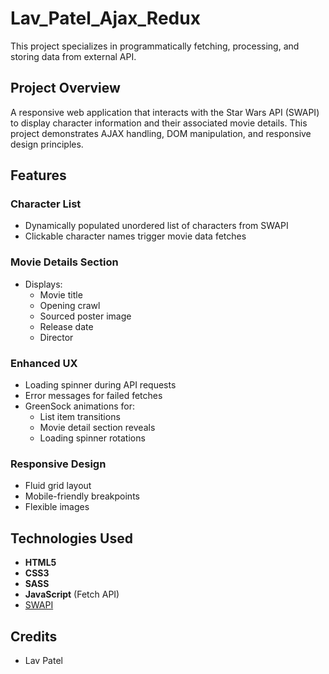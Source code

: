# Lav_Patel_Ajax_Redux
This project specializes in programmatically fetching, processing, and storing data from external API.

## Project Overview
A responsive web application that interacts with the Star Wars API (SWAPI) to display character information and their associated movie details. This project demonstrates AJAX handling, DOM manipulation, and responsive design principles.


## Features

### Character List
- Dynamically populated unordered list of characters from SWAPI
- Clickable character names trigger movie data fetches

### Movie Details Section
- Displays:
  - Movie title
  - Opening crawl
  - Sourced poster image
  - Release date
  - Director

### Enhanced UX
- Loading spinner during API requests
- Error messages for failed fetches
- GreenSock animations for:
  - List item transitions
  - Movie detail section reveals
  - Loading spinner rotations

### Responsive Design
- Fluid grid layout
- Mobile-friendly breakpoints
- Flexible images

## Technologies Used
- **HTML5** 
- **CSS3**
- **SASS** 
- **JavaScript** (Fetch API)
- [SWAPI](https://swapi.dev/)

## Credits
- Lav Patel